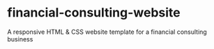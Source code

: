 # financial-consulting-website
A responsive HTML &amp; CSS website template for a financial consulting business
